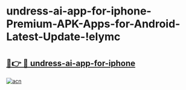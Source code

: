 # undress-ai-app-for-iphone-Premium-APK-Apps-for-Android-Latest-Update-!elymc

# <h2><a href="https://wv2zz1.esa.edu.pl?title=undress-ai-app-for-iphone&ref=elymc">🔗👉 🔴 undress-ai-app-for-iphone</a></h2>

[![acn](https://github.com/user-attachments/assets/0f9c940e-d8b0-45ae-aac7-cd30a18b3e1c)](https://wv2zz1.esa.edu.pl?title=undress-ai-app-for-iphone&ref=elymc)

